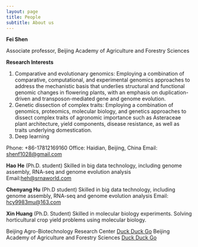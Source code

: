 ```yaml
---
layout: page
title: People
subtitle: About us
---
```


**Fei Shen** 

Associate professor, Beijing Academy of Agriculture and Forestry Sciences

**Research Interests**

1) Comparative and evolutionary genomics:  Employing a combination of comparative, computational, and experimental genomics approaches to address the mechanistic basis that underlies structural and functional genomic changes in flowering plants, with an emphasis on duplication-driven and transposon-mediated gene and genome evolution.
2) Genetic dissection of complex traits: Employing a combination of genomics, proteomics, molecular biology, and genetics approaches to dissect complex traits of agronomic importance such as Asteraceae plant architecture, yield components, disease resistance, as well as traits underlying domestication.
3) Deep learning 

Phone: +86-17812169160
Office: Haidian, Beijing, China
Email: shenf1028@gmail.com 

**Hao He** (Ph.D. student) 
Skilled in big data technology, including genome assembly, RNA-seq and genome evolution analysis
Email:heh@srnaworld.com

**Chenyang Hu** (Ph.D student) 
Skilled in big data technology, including genome assembly, RNA-seq and genome evolution analysis
Email: hcy9983mu@163.com
 
**Xin Huang** (Ph.D. Student) 
  Skilled in molecular biology experiments. 
  Solving horticultural crop yield problems using molecular biology.
  
Beijing Agro-Biotechnology Research Center [Duck Duck Go](https://babrc.ac.cn/)
Beijing Academy of Agriculture and Forestry Sciences [Duck Duck Go](https://www.baafs.net.cn/)


